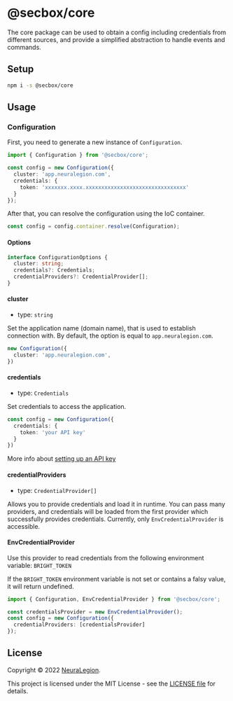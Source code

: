 # @secbox/core

The core package can be used to obtain a config including credentials from different sources, and provide a simplified abstraction to handle events and commands.

## Setup

```bash
npm i -s @secbox/core
```

## Usage

### Configuration

First, you need to generate a new instance of `Configuration`.

```ts
import { Configuration } from '@secbox/core';

const config = new Configuration({
  cluster: 'app.neuralegion.com',
  credentials: {
    token: 'xxxxxxx.xxxx.xxxxxxxxxxxxxxxxxxxxxxxxxxxxxxxx'
  }
});
```

After that, you can resolve the configuration using the IoC container.

```ts
const config = config.container.resolve(Configuration);
```

#### Options
```ts
interface ConfigurationOptions {
  cluster: string;
  credentials?: Credentials;
  credentialProviders?: CredentialProvider[];
}
```


#### cluster
- type: `string`

Set the application name (domain name), that is used to establish connection with. By default, the option is equal to `app.neuralegion.com`.

```ts
new Configuration({
  cluster: 'app.neuralegion.com',
})
```

#### credentials
- type: `Credentials`

Set credentials to access the application.

```ts
const config = new Configuration({
  credentials: {
    token: 'your API key'
  }
})
```

More info about [setting up an API key](https://docs.neuralegion.com/docs/manage-your-organization#manage-organization-apicli-authentication-tokens)

#### credentialProviders
- type: `CredentialProvider[]`

Allows you to provide credentials and load it in runtime. You can pass many providers, and credentials will be loaded from the first provider which successfully provides credentials. Currently, only `EnvCredentialProvider` is accessible.

#### EnvCredentialProvider
Use this provider to read credentials from the following environment variable: `BRIGHT_TOKEN`

If the `BRIGHT_TOKEN` environment variable is not set or contains a falsy value, it will return undefined.

```ts
import { Configuration, EnvCredentialProvider } from '@secbox/core';

const credentialsProvider = new EnvCredentialProvider();
const config = new Configuration({
  credentialProviders: [credentialsProvider]
});
````

## License

Copyright © 2022 [NeuraLegion](https://github.com/NeuraLegion).

This project is licensed under the MIT License - see the [LICENSE file](LICENSE) for details.
